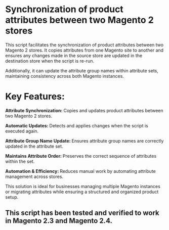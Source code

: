 # Synchronization of product attributes between two Magento 2 stores

This script facilitates the synchronization of product attributes between two Magento 2 stores. It copies attributes from one Magento site to another and ensures any changes made in the source store are updated in the destination store when the script is re-run. 

Additionally, it can update the attribute group names within attribute sets, maintaining consistency across both Magento instances.

# Key Features:

<strong>Attribute Synchronization: </strong> Copies and updates product attributes between two Magento 2 stores. <br>

<strong>Automatic Updates: </strong> Detects and applies changes when the script is executed again. <br>

<strong>Attribute Group Name Update: </strong> Ensures attribute group names are correctly updated in the attribute set.<br>

<strong>Maintains Attribute Order: </strong> Preserves the correct sequence of attributes within the set. <br>

<strong>Automation & Efficiency: </strong> Reduces manual work by automating attribute management across stores. <br>

This solution is ideal for businesses managing multiple Magento instances or migrating attributes while ensuring a structured and organized product setup.

## This script has been tested and verified to work in Magento 2.3 and Magento 2.4.